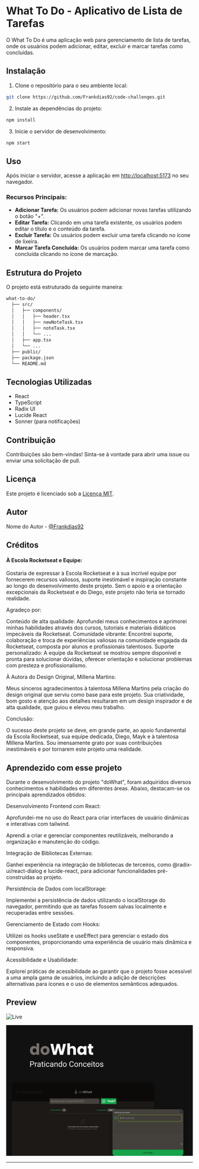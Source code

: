 # What To Do - Aplicativo de Lista de Tarefas

O What To Do é uma aplicação web para gerenciamento de lista de tarefas, onde os usuários podem adicionar, editar, excluir e marcar tarefas como concluídas.

## Instalação

1. Clone o repositório para o seu ambiente local:

```bash
git clone https://github.com/Frankdias92/code-challenges.git
```

2. Instale as dependências do projeto:

```bash
npm install
```

3. Inicie o servidor de desenvolvimento:

```bash
npm start
```

## Uso

Após iniciar o servidor, acesse a aplicação em [http://localhost:5173](http://localhost:5173) no seu navegador.

### Recursos Principais:

- **Adicionar Tarefa:** Os usuários podem adicionar novas tarefas utilizando o botão "+".
- **Editar Tarefa:** Clicando em uma tarefa existente, os usuários podem editar o título e o conteúdo da tarefa.
- **Excluir Tarefa:** Os usuários podem excluir uma tarefa clicando no ícone de lixeira.
- **Marcar Tarefa Concluída:** Os usuários podem marcar uma tarefa como concluída clicando no ícone de marcação.

## Estrutura do Projeto

O projeto está estruturado da seguinte maneira:

```
what-to-do/
  ├── src/
  │   ├── components/
  │   │   ├── header.tsx
  │   │   ├── newNoteTask.tsx
  │   │   ├── noteTask.tsx
  │   │   └── ...
  │   ├── app.tsx
  │   └── ...
  ├── public/
  ├── package.json
  └── README.md
```

## Tecnologias Utilizadas

- React
- TypeScript
- Radix UI
- Lucide React
- Sonner (para notificações)

## Contribuição

Contribuições são bem-vindas! Sinta-se à vontade para abrir uma issue ou enviar uma solicitação de pull.

## Licença

Este projeto é licenciado sob a [Licença MIT](https://opensource.org/licenses/MIT).

## Autor

Nome do Autor - [@Frankdias92](https://github.com/Frankdias92)

## Créditos

#### À Escola Rocketseat e Equipe:

Gostaria de expressar à Escola Rocketseat e à sua incrível equipe por fornecerem recursos valiosos, suporte inestimável e inspiração constante ao longo do desenvolvimento deste projeto. Sem o apoio e a orientação excepcionais da Rocketseat e do Diego, este projeto não teria se tornado realidade.

Agradeço por:

Conteúdo de alta qualidade: Aprofundei meus conhecimentos e aprimorei minhas habilidades através dos cursos, tutoriais e materiais didáticos impecáveis da Rocketseat.
Comunidade vibrante: Encontrei suporte, colaboração e troca de experiências valiosas na comunidade engajada da Rocketseat, composta por alunos e profissionais talentosos.
Suporte personalizado: A equipe da Rocketseat se mostrou sempre disponível e pronta para solucionar dúvidas, oferecer orientação e solucionar problemas com presteza e profissionalismo.

À Autora do Design Original, Millena Martins:

Meus sinceros agradecimentos à talentosa Millena Martins pela criação do design original que serviu como base para este projeto. Sua criatividade, bom gosto e atenção aos detalhes resultaram em um design inspirador e de alta qualidade, que guiou e elevou meu trabalho.


Conclusão:

O sucesso deste projeto se deve, em grande parte, ao apoio fundamental da Escola Rocketseat, sua equipe dedicada, Diego, Mayk e à talentosa Millena Martins. Sou imensamente grato por suas contribuições inestimáveis e por tornarem este projeto uma realidade.

## Aprendezido com esse projeto

Durante o desenvolvimento do projeto "doWhat", foram adquiridos diversos conhecimentos e habilidades em diferentes áreas. Abaixo, destacam-se os principais aprendizados obtidos:

Desenvolvimento Frontend com React:

Aprofundei-me no uso do React para criar interfaces de usuário dinâmicas e interativas com tailwind.

Aprendi a criar e gerenciar componentes reutilizáveis, melhorando a organização e manutenção do código.

Integração de Bibliotecas Externas: 

Ganhei experiência na integração de bibliotecas de terceiros, como @radix-ui/react-dialog e lucide-react, para adicionar funcionalidades pré-construídas ao projeto.

Persistência de Dados com localStorage:

Implementei a persistência de dados utilizando o localStorage do navegador, permitindo que as tarefas fossem salvas localmente e recuperadas entre sessões.

Gerenciamento de Estado com Hooks:

Utilizei os hooks useState e useEffect para gerenciar o estado dos componentes, proporcionando uma experiência de usuário mais dinâmica e responsiva.

Acessibilidade e Usabilidade:

Explorei práticas de acessibilidade ao garantir que o projeto fosse acessível a uma ampla gama de usuários, incluindo a adição de descrições alternativas para ícones e o uso de elementos semânticos adequados.





## Preview

![Live]()

![Captura de tela da aplicação](./public/capa-doWhat.png)

---

